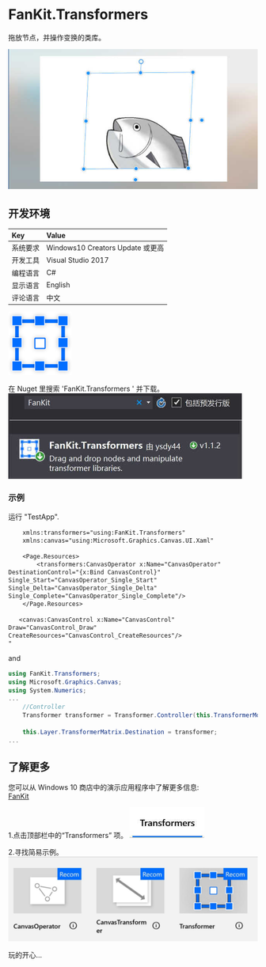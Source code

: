 # FanKit.Transformers

拖放节点，并操作变换的类库。

![](ScreenShot/ScreenShot001.jpg)


## 开发环境

|Key|Value|
|:-|:-|
|系统要求| Windows10 Creators Update 或更高|
|开发工具|Visual Studio 2017|
|编程语言|C#|
|显示语言|English|
|评论语言|中文|

  ![](ScreenShot/logo.png)


在 Nuget 里搜索 'FanKit.Transformers
' 并下载。
  ![](ScreenShot/Thumbnails000.jpg)


### 示例

运行 "TestApp".

```xaml
    xmlns:transformers="using:FanKit.Transformers"
    xmlns:canvas="using:Microsoft.Graphics.Canvas.UI.Xaml"

    <Page.Resources>
        <transformers:CanvasOperator x:Name="CanvasOperator" DestinationControl="{x:Bind CanvasControl}" Single_Start="CanvasOperator_Single_Start" Single_Delta="CanvasOperator_Single_Delta" Single_Complete="CanvasOperator_Single_Complete"/>
    </Page.Resources>

   <canvas:CanvasControl x:Name="CanvasControl" Draw="CanvasControl_Draw" CreateResources="CanvasControl_CreateResources"/>   
"
```
and

```csharp
using FanKit.Transformers;
using Microsoft.Graphics.Canvas;
using System.Numerics;
...
    //Controller
    Transformer transformer = Transformer.Controller(this.TransformerMode, startingPoint, point, this.Layer.TransformerMatrix.OldDestination, isRatio, isCenter);

    this.Layer.TransformerMatrix.Destination = transformer;
...
```


## 了解更多

您可以从 Windows 10 商店中的演示应用程序中了解更多信息:<br/>
[FanKit](https://www.microsoft.com/store/productId/9PD2JJZQF524)


1.点击顶部栏中的“Transformers” 项。
![](ScreenShot/Thumbnails001.jpg)

2.寻找简易示例。
![](ScreenShot/Thumbnails002.jpg)


玩的开心...
